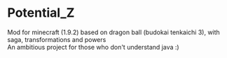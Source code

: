 # Potential_Z
Mod for minecraft (1.9.2) based on dragon ball (budokai tenkaichi 3), with saga, transformations and powers  
An ambitious project for those who don't understand java :)
